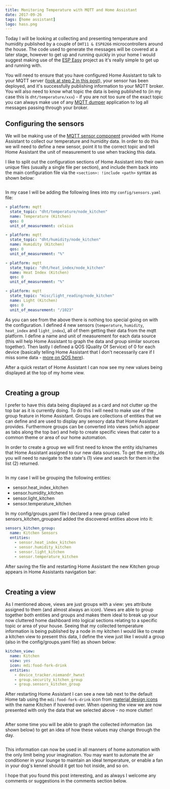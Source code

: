 ```yaml
---
title: Monitoring Temperature with MQTT and Home Assistant
date: 2017-09-26
tags: [home assistant]
logo: hass.png
---
```


Today I will be looking at collecting and presenting temperature and humidity published by a couple of `DHT11 & ESP8266` microcontrollers around the house. The code used to generate the messages will be covered at a later stage, however to get up and running quickly in your home I would suggest making use of the [ESP Easy](https://www.letscontrolit.com/wiki/index.php/Main_Page) project as it's really simple to get up and running with.

You will need to ensure that you have configured Home Assistant to talk to your MQTT server ([look at step 2 in this post](https://www.richardn.ca/posts/TrackingUserPresenceOwnTracks/)), your sensor has been deployed, and it's successfully publishing information to your MQTT broker. You will also need to know what topic the data is being published to (in my case this is `dht/temperature/xxx`) - if you are not too sure of the exact topic you can always make use of any [MQTT dumper](https://www.richardn.ca/posts/MQTTDumperAlpha/) application to log all messages passing through your broker.

## Configuring the sensors
We will be making use of the [MQTT sensor component](https://www.home-assistant.io/integrations/sensor.mqtt) provided with Home Assistant to collect our temperature and humidity data. In order to do this we will need to define a new sensor, point it to the correct topic and tell Home Assistant the unit of measurement to use when tracking this data.

I like to split out the configuration sections of Home Assistant into their own unique files (usually a single file per section), and include them back into the main configuration file via the `<section>: !include <path>` syntax as shown below:

<img src="./001.png" alt="" />

In my case I will be adding the following lines into my `config/sensors.yaml` file:

```yaml
- platform: mqtt
  state_topic: "dht/temperature/node_kitchen"
  name: Temperature (Kitchen)
  qos: 0
  unit_of_measurement: celsius

- platform: mqtt
  state_topic: "dht/humidity/node_kitchen"
  name: Humidity (Kitchen)
  qos: 0
  unit_of_measurement: "%"

- platform: mqtt
  state_topic: "dht/heat_index/node_kitchen"
  name: Heat Index (Kitchen)
  qos: 0
  unit_of_measurement: "%"

- platform: mqtt
  state_topic: "misc/light_reading/node_kitchen"
  name: Light (Kitchen)
  qos: 0
  unit_of_measurement: "/1023"
```

As you can see from the above there is nothing too special going on with the configuration. I defined 4 new sensors (`temperature`, `humidity`, `heat_index` and `light_index`), all of them getting their data from the mqtt platform. I define a name and unit of measurement for each data source (this will help Home Assistant to graph the data and group similar sources together). Then lastly I defined a QOS (Quality Of Service) of 0 for each device (basically telling Home Assistant that I don't necessarily care if I miss some data - [more on QOS here](https://www.hivemq.com/blog/mqtt-essentials-part-6-mqtt-quality-of-service-levels/)).

After a quick restart of Home Assistant I can now see my new values being displayed at the top of my home view.

<img src="./002.png" alt="" />

## Creating a group
I prefer to have this data being displayed as a card and not clutter up the top bar as it is currently doing. To do this I will need to make use of the group feature in Home Assistant. Groups are collections of entities that we can define and are used to display any sensory data that Home Assistant provides. Furthermore groups can be converted into views (which appear as tabs along the top bar) and help to create specific views that cater to a common theme or area of our home automation.

In order to create a group we will first need to know the entity ids/names that Home Assistant assigned to our new data sources. To get the entity_ids you will need to navigate to the state's (1) view and search for them in the list (2) returned.

<img src="./003.png" alt="" />

In my case I will be grouping the following entities:

- sensor.heat_index_kitchen
- sensor.humidity_kitchen
- sensor.light_kitchen
- sensor.temperature_kitchen

In my config/groups.yaml file I declared a new group called sensors_kitchen_groupand added the discovered entities above into it:

```yaml
sensors_kitchen_group:
  name: Kitchen Sensors
  entities:
    - sensor.heat_index_kitchen
    - sensor.humidity_kitchen
    - sensor.light_kitchen
    - sensor.temperature_kitchen
```

After saving the file and restarting Home Assistant the new Kitchen group appears in Home Assistants navigation bar:

<img src="./005.png" alt="" />

## Creating a view
As I mentioned above, views are just groups with a view: yes attribute assigned to them (and almost always an icon). Views are able to group together both entities and groups and makes them ideal to break up your now cluttered home dashboard into logical sections relating to a specific topic or area of your house. Seeing that my collected temperature information is being published by a node in my kitchen I would like to create a kitchen view to present this data, I define the view just like I would a group (also in the config/groups.yaml file) as shown below:

```yaml
kitchen_view:
  name: Kitchen
  view: yes
  icon: mdi:food-fork-drink
  entities:
    - device_tracker.niemandr_hwnxt
    - group.security_kitchen_group
    - group.sensors_kitchen_group
```

After restarting Home Assistant I can see a new tab next to the default Home tab using the `mdi:food-fork-drink` icon from [material design icons](https://materialdesignicons.com/) with the name Kitchen if hovered over. When opening the view we are now presented with only the data that we selected above - no more clutter!

<img src="./006.png" alt="" />

After some time you will be able to graph the collected information (as shown below) to get an idea of how these values may change through the day.

<img src="./007.png" alt="" />

This information can now be used in all manners of home automation with the only limit being your imagination. You may want to automate the air conditioner in your lounge to maintain an ideal temperature, or enable a fan in your dog's kennel should it get too hot inside, and so on.

I hope that you found this post interesting, and as always I welcome any comments or suggestions in the comments section below.
